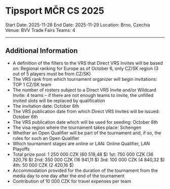 # Tipsport MČR CS 2025
 
Start Date: 2025-11-28
End Date: 2025-11-29
Location: Brno, Czechia
Venue: BVV Trade Fairs
Teams: 4
 
---
 
## Additional Information
 
- A definition of the filters to the VRS that Direct VRS Invites will be based on: Regional ranking for Europe as of October 6, only CZ/SK region (3 out of 5 players must be from CZ/SK)
- The VRS rank from which tournament organizer will begin invitations: TOP 1 CZ/SK team
- The number of rosters subject to a Direct VRS Invite and/or Wildcard Invite: 4 teams – if there are not enough teams to invite, the unfilled invited slots will be replaced by qualification
- The invitation date: October 6th
- The VRS publication date from which Direct VRS Invites will be issued: October 6th
- The VRS publication date which will be used for seeding: October 6th
- The visa region where the tournament takes place: Schengen
- Whether an Open Qualifier will be part of the tournament and, if so, the rules for such an Open Qualifier
- Which tournament stages are online or LAN: Online Qualifier, LAN Playoffs
- Total prize pool: 1 250 000 CZK (60 518,48 $)
    1st: 750 000 CZK (36 320,76 $)
    2nd: 350 000 CZK (16 941,11 $)
    3rd: 100 000 CZK (4 840,32 $)
    4th: 50 000 CZK (2 420,16 $)
- Accommodation provided for the duration of the tournament from the media day to one day after the end of the tournament
- Contribution of 10 000 CZK for travel expenses per team
